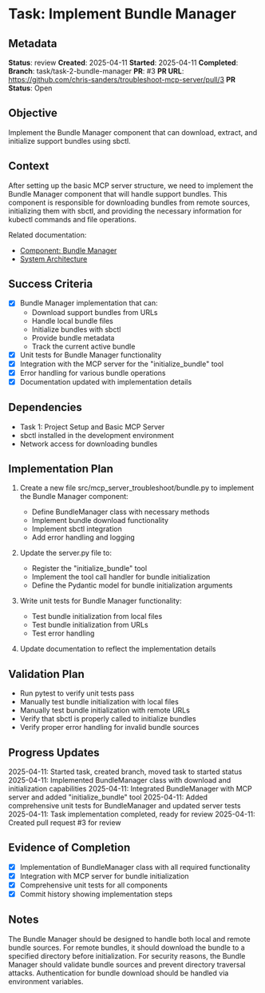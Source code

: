 # Task: Implement Bundle Manager

## Metadata
**Status**: review
**Created**: 2025-04-11
**Started**: 2025-04-11
**Completed**: 
**Branch**: task/task-2-bundle-manager
**PR**: #3
**PR URL**: https://github.com/chris-sanders/troubleshoot-mcp-server/pull/3
**PR Status**: Open

## Objective
Implement the Bundle Manager component that can download, extract, and initialize support bundles using sbctl.

## Context
After setting up the basic MCP server structure, we need to implement the Bundle Manager component that will handle support bundles. This component is responsible for downloading bundles from remote sources, initializing them with sbctl, and providing the necessary information for kubectl commands and file operations.

Related documentation:
- [Component: Bundle Manager](/docs/components/bundle-manager.md)
- [System Architecture](/docs/architecture.md)

## Success Criteria
- [x] Bundle Manager implementation that can:
  - Download support bundles from URLs
  - Handle local bundle files
  - Initialize bundles with sbctl
  - Provide bundle metadata
  - Track the current active bundle
- [x] Unit tests for Bundle Manager functionality
- [x] Integration with the MCP server for the "initialize_bundle" tool
- [x] Error handling for various bundle operations
- [x] Documentation updated with implementation details

## Dependencies
- Task 1: Project Setup and Basic MCP Server
- sbctl installed in the development environment
- Network access for downloading bundles

## Implementation Plan

1. Create a new file src/mcp_server_troubleshoot/bundle.py to implement the Bundle Manager component:
   - Define BundleManager class with necessary methods
   - Implement bundle download functionality
   - Implement sbctl integration
   - Add error handling and logging

2. Update the server.py file to:
   - Register the "initialize_bundle" tool
   - Implement the tool call handler for bundle initialization
   - Define the Pydantic model for bundle initialization arguments

3. Write unit tests for Bundle Manager functionality:
   - Test bundle initialization from local files
   - Test bundle initialization from URLs
   - Test error handling

4. Update documentation to reflect the implementation details

## Validation Plan
- Run pytest to verify unit tests pass
- Manually test bundle initialization with local files
- Manually test bundle initialization with remote URLs
- Verify that sbctl is properly called to initialize bundles
- Verify proper error handling for invalid bundle sources

## Progress Updates
2025-04-11: Started task, created branch, moved task to started status
2025-04-11: Implemented BundleManager class with download and initialization capabilities
2025-04-11: Integrated BundleManager with MCP server and added "initialize_bundle" tool
2025-04-11: Added comprehensive unit tests for BundleManager and updated server tests
2025-04-11: Task implementation completed, ready for review
2025-04-11: Created pull request #3 for review

## Evidence of Completion
- [x] Implementation of BundleManager class with all required functionality
- [x] Integration with MCP server for bundle initialization
- [x] Comprehensive unit tests for all components
- [x] Commit history showing implementation steps

## Notes
The Bundle Manager should be designed to handle both local and remote bundle sources. For remote bundles, it should download the bundle to a specified directory before initialization. For security reasons, the Bundle Manager should validate bundle sources and prevent directory traversal attacks. Authentication for bundle download should be handled via environment variables.